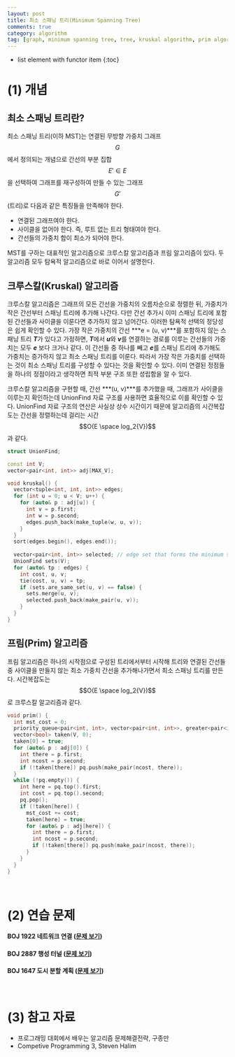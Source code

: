 ```yaml
---
layout: post
title: 최소 스패닝 트리(Minimum Spanning Tree)
comments: true
category: algorithm
tag: [graph, minimum spanning tree, tree, kruskal algorithm, prim algorithm, disjoint set]
---
```

* list element with functor item
{:toc}

# (1) 개념

## 최소 스패닝 트리란?

최소 스패닝 트리(이하 MST)는 연결된 무방향 가중치 그래프 $$G$$에서 정의되는 개념으로 간선의 부분 집합 $$E' \in E$$을 선택하여 그래프를 재구성하여 만들 수 있는 그래프 $$G' $$(트리)로 다음과 같은 특징들을 만족해야 한다.

- 연결된 그래프여야 한다.
- 사이클을 없어야 한다. 즉, 루트 없는 트리 형태여야 한다.
- 간선들의 가중치 합이 최소가 되어야 한다.



MST를 구하는 대표적인 알고리즘으로 크루스칼 알고리즘과 프림 알고리즘이 있다. 두 알고리즘 모두 탐욕적 알고리즘으로 바로 이어서 설명한다.

## 크루스칼(Kruskal) 알고리즘

크루스칼 알고리즘은 그래프의 모든 간선을 가중치의 오름차순으로 정렬한 뒤, 가중치가 작은 간선부터 스패닝 트리에 추가해 나간다. 다만 간선 추가시 이미 스패닝 트리에 포함된 간선들과 사이클을 이룬다면 추가하지 않고 넘어간다. 이러한 탐욕적 선택의 정당성은 쉽게 확인할 수 있다. 가장 작은 가중치의 간선 ***e = (u, v)***를 포함하지 않는 스패닝 트리 ***T***가 있다고 가정하면, ***T***에서 ***u***와 ***v***를 연결하는 경로를 이루는 간선들의 가중치는 모두 ***e*** 보다 크거나 같다. 이 간선들 중 하나를 빼고 ***e***를 스패닝 트리에 추가해도 가중치는 증가하지 않고 최소 스패닝 트리를 이룬다. 따라서 가장 작은 가중치를 선택하는 것이 최소 스패닝 트리를 구성할 수 있다는 것을 확인할 수 있다. 이미 연결된 정점들을 하나의 정점이라고 생각하면 최적 부분 구조 또한 성립함을 알 수 있다. 

크루스칼 알고리즘을 구현할 때, 간선 ***(u, v)***를 추가했을 때, 그래프가 사이클을 이루는지 확인하는데 UnionFind 자료 구조를 사용하면 효율적으로 이를 확인할 수 있다. UnionFind 자료 구조의 연산은 사실상 상수 시간이기 때문에 알고리즘의 시간복잡도는 간선을 정렬하는데 걸리는 시간 $$O(E \space log_2{V})$$과 같다.

``` c++
struct UnionFind;

const int V;
vector<pair<int, int>> adj[MAX_V];

void kruskal() {
  vector<tuple<int, int, int>> edges;
  for (int u = 0; u < V; u++) {
    for (auto& p : adj[u]) {
      int v = p.first;
      int w = p.second;
      edges.push_back(make_tuple(w, u, v));
    }
  }
  sort(edges.begin(), edges.end());
  
  vector<pair<int, int>> selected; // edge set that forms the minimum spanning tree
  UnionFind sets(V);
  for (auto& tp : edges) {
    int cost, u, v;
    tie(cost, u, v) = tp;
    if (sets.are_same_set(u, v) == false) {
      sets.merge(u, v);
      selected.push_back(make_pair(u, v));
    }
  }
}
```



## 프림(Prim) 알고리즘

프림 알고리즘은 하나의 시작점으로 구성된 트리에서부터 시작해 트리와 연결된 간선들 중 사이클을 만들지 않는 최소 가중치 간선을 추가해나가면서 최소 스패닝 트리를 만든다. 시간복잡도는  $$O(E \space log_2{V})$$로 크루스칼 알고리즘과 같다.

``` c++
void prim() {
  int mst_cost = 0;
  priority_queue<pair<int, int>, vector<pair<int, int>>, greater<pair<int, int>>> pq;
  vector<bool> taken(V, 0);
  taken[0] = true;
  for (auto& p : adj[0]) {
    int there = p.first;
    int ncost = p.second;
    if (!taken[there]) pq.push(make_pair(ncost, there));
  }
  while (!pq.empty()) {
    int here = pq.top().first;
    int cost = pq.top().second;
    pq.pop();
    if (!taken[here]) {
      mst_cost += cost;
      taken[here] = true;
      for (auto& p : adj[here]) {
        int there = p.first;
        int ncost = p.second;
        if (!taken[there]) pq.push(make_pair(ncost, there));
      }
    }
  }
}
```



<br>

# (2) 연습 문제

#### BOJ 1922 네트워크 연결 ([문제 보기](https://www.acmicpc.net/problem/1922))

#### BOJ 2887 행성 터널 ([문제 보기](https://www.acmicpc.net/problem/2887))

#### BOJ 1647 도시 분할 계획 ([문제 보기](https://www.acmicpc.net/problem/1647))



<br>

# (3) 참고 자료

- 프로그래밍 대회에서 배우는 알고리즘 문제해결전략, 구종만
- Competive Programming 3, Steven Halim









